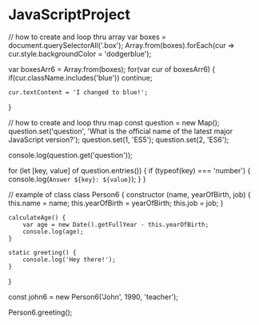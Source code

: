 # JavaScriptProject

// how to create and loop thru array
var boxes = document.querySelectorAll('.box');
Array.from(boxes).forEach(cur => cur.style.backgroundColor = 'dodgerblue');

var boxesArr6 = Array.from(boxes);
for(var cur of boxesArr6)
{
    if(cur.className.includes('blue'))
        continue;
    
    cur.textContent = 'I changed to blue!';
}

// how to create and loop thru map
const question = new Map();
question.set('question', 'What is the official name of the latest major JavaScript version?');
question.set(1, 'ES5');
question.set(2, 'ES6');

console.log(question.get('question'));

for (let [key, value] of question.entries()) {
    if (typeof(key) === 'number') {
        console.log(`Answer ${key}: ${value}`);
    }
}

// example of class
class Person6 {
    constructor (name, yearOfBirth, job) {
        this.name = name;
        this.yearOfBirth = yearOfBirth;
        this.job = job;
    }
    
    calculateAge() {
        var age = new Date().getFullYear - this.yearOfBirth;
        console.log(age);
    }
    
    static greeting() {
        console.log('Hey there!');
    }
}

const john6 = new Person6('John', 1990, 'teacher');

Person6.greeting();
